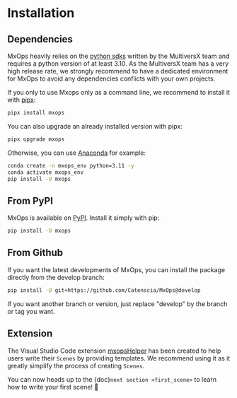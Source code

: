 # Installation

## Dependencies

MxOps heavily relies on the [python sdks](https://github.com/multiversx?q=sdk-py&type=all&language=&sort=) written by the MultiversX team and requires a python version of at least 3.10.
As the MultiversX team has a very high release rate, we strongly recommend to have a dedicated environment for MxOps to avoid any dependencies conflicts with your own projects.

If you only to use Mxops only as a command line, we recommend to install it with [pipx](https://github.com/pypa/pipx):

```bash
pipx install mxops
```

You can also upgrade an already installed version with pipx:

```bash
pipx upgrade mxops
```

Otherwise, you can use [Anaconda](https://www.anaconda.com/download) for example:

```bash
conda create -n mxops_env python=3.11 -y
conda activate mxops_env
pip install -U mxops
```


## From PyPI

MxOps is available on [PyPI](https://pypi.org/project/mxops/). Install it simply with pip:

```bash
pip install -U mxops
```

## From Github

If you want the latest developments of MxOps, you can install the package directly from the develop branch:

```bash
pip install -U git+https://github.com/Catenscia/MxOps@develop
```

If you want another branch or version, just replace "develop" by the branch or tag you want.

## Extension

The Visual Studio Code extension [mxopsHelper](https://marketplace.visualstudio.com/items?itemName=Catenscia.mxops-helper) has been created to help users write their `Scenes` by providing templates. We recommend using it as it greatly simplify the process of creating `Scenes`.


You can now heads up to the {doc}`next section <first_scene>` to learn how to write your first scene! 💪
